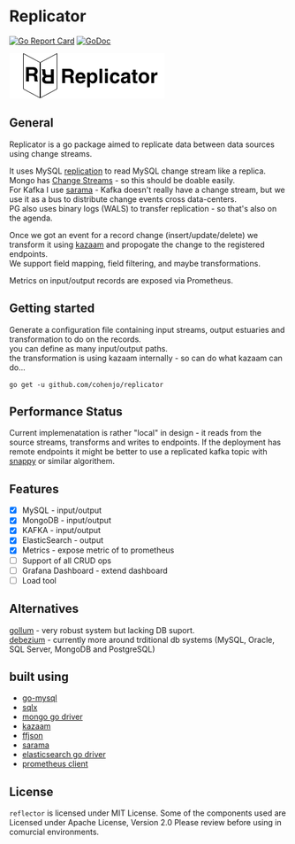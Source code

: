 # Replicator
[![Go Report Card](https://goreportcard.com/badge/github.com/cohenjo/replicator)](https://goreportcard.com/report/github.com/cohenjo/replicator)
[![GoDoc](https://godoc.org/github.com/cohenjo/replicator?status.svg)](https://godoc.org/github.com/cohenjo/replicator)

![replicator logo](docs/replicator_long_logo.png)

## General
Replicator is a go package aimed to replicate data between data sources using change streams.

It uses MySQL [replication](https://github.com/siddontang/go-mysql#replication) to read MySQL change stream like a replica.  
Mongo has [Change Streams](https://docs.mongodb.com/manual/changeStreams/#change-streams) - so this should be doable easily.  
For Kafka I use [sarama](https://github.com/Shopify/sarama) - Kafka doesn't really have a change stream, but we use it as a bus to distribute change events cross data-centers.   
PG also uses binary logs (WALS) to transfer replication - so that's also on the agenda.

Once we got an event for a record change (insert/update/delete) we transform it using [kazaam](https://github.com/qntfy/kazaam) and propogate the change to the registered endpoints.    
We support field mapping, field filtering, and maybe transformations.

Metrics on input/output records are exposed via Prometheus.


## Getting started

Generate a configuration file containing input streams, output estuaries and transformation to do on the records.  
you can define as many input/output paths.  
the transformation is using kazaam internally - so can do what kazaam can do...  
```
go get -u github.com/cohenjo/replicator
```

## Performance Status

Current implemenatation is rather "local" in design - it reads from the source streams, transforms and writes to endpoints.
If the deployment has remote endpoints it might be better to use a replicated kafka topic with [snappy](https://github.com/golang/snappy) or similar algorithem.


## Features

 - [x] MySQL - input/output
 - [x] MongoDB - input/output
 - [x] KAFKA - input/output
 - [x] ElasticSearch - output
 - [x] Metrics - expose metric of to prometheus
 - [ ] Support of all CRUD ops
 - [ ] Grafana Dashboard - extend dashboard
 - [ ] Load tool 

## Alternatives

[gollum](https://github.com/trivago/gollum) - very robust system but lacking DB suport.  
[debezium](https://debezium.io) - currently more around trditional db systems (MySQL, Oracle, SQL Server, MongoDB and PostgreSQL)



## built using
- [go-mysql](https://github.com/siddontang/go-mysql)
- [sqlx](https://github.com/jmoiron/sqlx)
- [mongo go driver](https://github.com/mongodb/mongo-go-driver)
- [kazaam](https://github.com/qntfy/kazaam)
- [ffjson](https://github.com/pquerna/ffjson)
- [sarama](https://github.com/Shopify/sarama)
- [elasticsearch go driver](github.com/elastic/go-elasticsearch)
- [prometheus client](https://github.com/prometheus/client_golang/)

## License
`reflector` is licensed under MIT License. 
Some of the components used are Licensed under Apache License, Version 2.0
Please review before using in comurcial environments.
